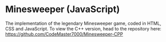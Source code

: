 # Minesweeper (JavaScript)
The implementation of the legendary Minesweeper game, coded in HTML, CSS and JavaScript. To view the C++ version, head to the repository here: https://github.com/CodeMaster7000/Minesweeper-CPP
